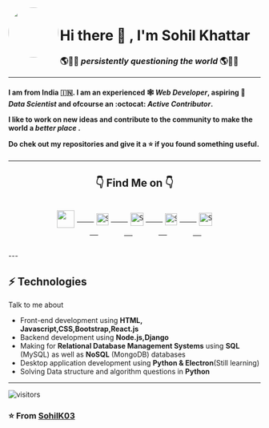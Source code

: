 <img align=left style='border-radius:100%' height=100 src='https://user-images.githubusercontent.com/56331870/87241969-0e022d80-c446-11ea-9e76-0c5f417259d4.png'>

# Hi there 👋 , I'm **Sohil Khattar**

### 🌎🙋‍♂️ _persistently questioning the world_ 🌎🙋‍♂️

---



<div>
 <h4>

I am from **India** :india:. I am an experienced 🕸 ***Web Developer***, aspiring 🔬 ***Data Scientist*** and ofcourse an :octocat: ***Active Contributor***.

I like to work on new ideas and contribute to the community to make the world a ***better place*** .

Do chek out my repositories and give it a ⭐ if you found something useful.

</h4>
</div>

---
<center> 

<div align=center> 

 ## 👇 Find Me on 👇

</center>
<pre>
<div align='center' style='display:flex;align-items:center;justify-content:center'>
  <a href='https://sohilkhattar.herokuapp.com/'><img align=center style='margin:5px' width="35px"  src='https://user-images.githubusercontent.com/56331870/87245069-f33cb280-c45f-11ea-8127-e3a1e5b2b314.png'></a>     <a href="https://www.linkedin.com/in/sohil-khattar-444663113/">
    <img align=center alt="Sohil Khattar | Linkedin" style='margin:5px' width="24px"  src="https://user-images.githubusercontent.com/56331870/87244912-8bd23300-c45e-11ea-872b-4cf61181b832.png" />
  </a><a href="https://twitter.com/KhattarSohil">
    <img align=center alt="Sohil Khattar | Twitter" style='margin:5px' width="26px" src="https://user-images.githubusercontent.com/56331870/87244929-a9070180-c45e-11ea-9946-c238b39a36f5.png" />
  </a><a href="https://www.instagram.com/sohilkhattar/">
    <img align=center style='margin:5px' alt="Sohil Khattar | Instagram" width="24px" src="https://user-images.githubusercontent.com/56331870/87244896-6513fc80-c45e-11ea-9563-9a47d7fc5bc5.png" />
  </a><a href="mailto:sohilkhattar123@gmail.com">
    <img align=center style='margin:5px' alt="Sohil Khattar | Gmail" width="26px" src="https://user-images.githubusercontent.com/56331870/87244939-c4720c80-c45e-11ea-9ec3-f64c22290562.png" />
  </a>
</div>
</pre>
---

## ⚡ Technologies

Talk to me about
- Front-end development using **HTML, Javascript,CSS,Bootstrap,React.js**
- Backend development using **Node.js,Django**
- Making for **Relational Database Management Systems** using **SQL** (MySQL) as well as **NoSQL** (MongoDB) databases
- Desktop application development using **Python & Electron**(Still learning)
- Solving Data structure and algorithm questions in **Python**

---
![visitors](https://visitor-badge.glitch.me/badge?page_id=SohilK03.SohilK03)

<h3>

⭐️ From [SohilK03](https://github.com/SohilK03)

</h3>

